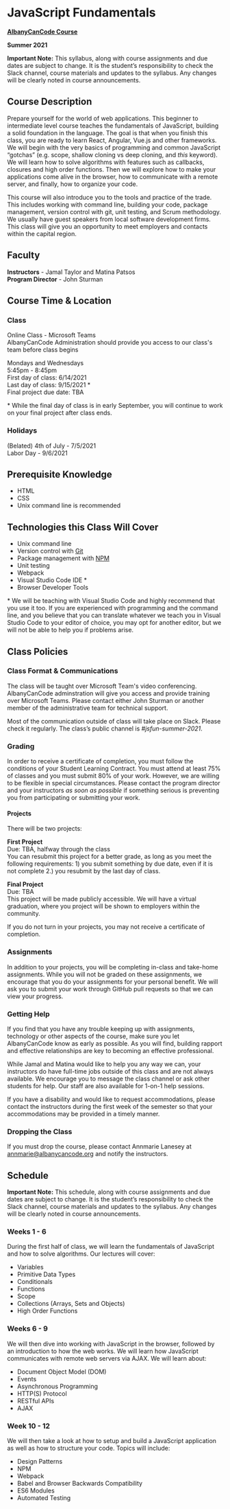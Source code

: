 # JavaScript Fundamentals

**[AlbanyCanCode Course](https://albanycancode.org/)**

**Summer 2021**

**Important Note:** This syllabus, along with course assignments and due dates are subject to change. It is the student’s responsibility to check the Slack channel, course materials and updates to the syllabus. Any changes will be clearly noted in course announcements.

## Course Description

Prepare yourself for the world of web applications. This beginner to intermediate level course teaches the fundamentals of JavaScript, building a solid foundation in the language. The goal is that when you finish this class, you are ready to learn React, Angular, Vue.js and other frameworks. We will begin with the very basics of programming and common JavaScript “gotchas” (e.g. scope, shallow cloning vs deep cloning, and _this_ keyword). We will learn how to solve algorithms with features such as callbacks, closures and high order functions. Then we will explore how to make your applications come alive in the browser, how to communicate with a remote server, and finally, how to organize your code.

This course will also introduce you to the tools and practice of the trade. This includes working with command line, building your code, package management, version control with git, unit testing, and Scrum methodology. We usually have guest speakers from local software development firms. This class will give you an opportunity to meet employers and contacts within the capital region.

## Faculty

**Instructors** - Jamal Taylor and Matina Patsos \
**Program Director** - John Sturman

## Course Time & Location

### Class

Online Class - Microsoft Teams \
AlbanyCanCode Administration should provide you access to our class's team before class begins

Mondays and Wednesdays \
5:45pm - 8:45pm \
First day of class: 6/14/2021 \
Last day of class: 9/15/2021 \*\
Final project due date: TBA

\* While the final day of class is in early September, you will continue to work on your final project after class ends.

### Holidays

(Belated) 4th of July - 7/5/2021 \
Labor Day - 9/6/2021

## Prerequisite Knowledge

- HTML
- CSS
- Unix command line is recommended

## Technologies this Class Will Cover

- Unix command line
- Version control with [Git](https://github.com/)
- Package management with [NPM](https://www.npmjs.com/)
- Unit testing
- Webpack
- Visual Studio Code IDE \*
- Browser Developer Tools

\* We will be teaching with Visual Studio Code and highly recommend that you use it too. If you are experienced with programming and the command line, and you believe that you can translate whatever we teach you in Visual Studio Code to your editor of choice, you may opt for another editor, but we will not be able to help you if problems arise.

## Class Policies

### Class Format & Communications

The class will be taught over Microsoft Team's video conferencing. AlbanyCanCode adminstration will give you access and provide training over Microsoft Teams. Please contact either John Sturman or another member of the administrative team for technical support.

Most of the communication outside of class will take place on Slack. Please check it regularly. The class’s public channel is _#jsfun-summer-2021_.

### Grading

In order to receive a certificate of completion, you must follow the conditions of your Student Learning Contract. You must attend at least 75% of classes and you must submit 80% of your work. However, we are willing to be flexible in special circumstances. Please contact the program director and your instructors _as soon as possible_ if something serious is preventing you from participating or submitting your work.

#### Projects

There will be two projects:

**First Project** \
Due: TBA, halfway through the class \
You can resubmit this project for a better grade, as long as you meet the following requirements: 1) you submit something by due date, even if it is not complete 2.) you resubmit by the last day of class.

**Final Project** \
Due: TBA \
This project will be made publicly accessible. We will have a virtual graduation, where you project will be shown to employers within the community.

If you do not turn in your projects, you may not receive a certificate of completion.

### Assignments

In addition to your projects, you will be completing in-class and take-home assignments. While you will not be graded on these assignments, we encourage that you do your assignments for your personal benefit. We will ask you to submit your work through GitHub pull requests so that we can view your progress.

### Getting Help

If you find that you have any trouble keeping up with assignments, technology or other aspects of the course, make sure you let AlbanyCanCode know as early as possible. As you will find, building rapport and effective relationships are key to becoming an effective professional.

While Jamal and Matina would like to help you any way we can, your instructors do have full-time jobs outside of this class and are not always available. We encourage you to message the class channel or ask other students for help. Our staff are also available for 1-on-1 help sessions.

If you have a disability and would like to request accommodations, please contact the instructors during the first week of the semester so that your accommodations may be provided in a timely manner.

### Dropping the Class

If you must drop the course, please contact Annmarie Lanesey at annmarie@albanycancode.org and notify the instructors.

## Schedule

**Important Note:** This schedule, along with course assignments and due dates are subject to change. It is the student’s responsibility to check the Slack channel, course materials and updates to the syllabus. Any changes will be clearly noted in course announcements.

### Weeks 1 - 6

During the first half of class, we will learn the fundamentals of JavaScript and how to solve algorithms. Our lectures will cover:

- Variables
- Primitive Data Types
- Conditionals
- Functions
- Scope
- Collections (Arrays, Sets and Objects)
- High Order Functions

### Weeks 6 - 9

We will then dive into working with JavaScript in the browser, followed by an introduction to how the web works. We will learn how JavaScript communicates with remote web servers via AJAX. We will learn about:

- Document Object Model (DOM)
- Events
- Asynchronous Programming
- HTTP(S) Protocol
- RESTful APIs
- AJAX

### Week 10 - 12

We will then take a look at how to setup and build a JavaScript application as well as how to structure your code. Topics will include:

- Design Patterns
- NPM
- Webpack
- Babel and Browser Backwards Compatibility
- ES6 Modules
- Automated Testing
